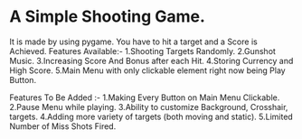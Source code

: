 # A Simple Shooting Game.
It is made by using pygame. You have to hit a target and a Score is Achieved.
Features Available:-
  1.Shooting Targets Randomly.
  2.Gunshot Music.
  3.Increasing Score And Bonus after each Hit.
  4.Storing Currency and High Score.
  5.Main Menu with only clickable element right now being Play Button.

Features To Be Added :-
1.Making Every Button on Main Menu Clickable.
2.Pause Menu while playing.
3.Ability to customize Background, Crosshair, targets.
4.Adding more variety of targets (both moving and static).
5.Limited Number of Miss Shots Fired.
